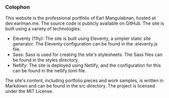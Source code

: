 ### Colophon

This website is the professional portfolio of Earl Mangulabnan, hosted at dev.earlman.me. The source code is publicly available on GitHub.
The site is built using a variety of technologies:

- Eleventy (11ty): The site is built using Eleventy, a simpler static site generator. The Eleventy configuration can be found in the .eleventy.js file.
- Sass: Sass is used for creating the site's stylesheets. The Sass files can be found in the styles directory.
- Netlify: The site is deployed using Netlify, and the configuration for this can be found in the netlify.toml file.

The site's content, including portfolio pieces and work samples, is written in Markdown and can be found in the src directory.
The project is licensed under the MIT License.